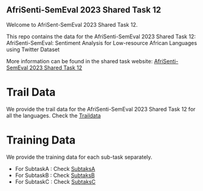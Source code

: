 ## AfriSenti-SemEval 2023 Shared Task 12

Welcome to AfriSent-SemEval 2023 Shared Task 12.

This repo contains the data for the AfriSenti-SemEval 2023 Shared Task 12: AfriSenti-SemEval: Sentiment Analysis for Low-resource African Languages using Twitter Dataset

More information can be found in the shared task website: [ AfriSenti-SemEval 2023 Shared Task 12](https://afrisenti-semeval.github.io)


# Trail Data

We provide the trail data for the AfriSenti-SemEval 2023 Shared Task 12 for all the languages. Check the [Traildata](README.md) 

# Training Data

We provide the training data for each sub-task separately. 


- For SubtaskA : Check [SubtaksA](README.md)
- For SubtaskB : Check [SubtaksB](README.md)
- For SubtaskC : Check [SubtaksC](README.md)






